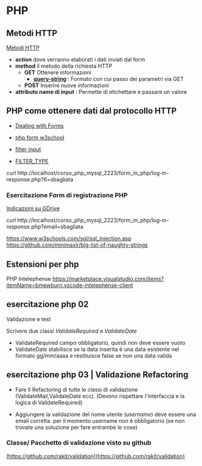 # PHP

## Metodi HTTP

[Metodi HTTP](https://it.wikipedia.org/wiki/Hypertext_Transfer_Protocol#Messaggio_di_richiesta)

- **action** dove verranno elaborati i dati inviati dal form
- **method** il metodo della richiesta HTTP
    - **GET** Ottenere informazioni
        - [**query-string**](https://it.wikipedia.org/wiki/Query_string) : Formato con cui passo dei parametri via GET
    - **POST** Inserire nuove informazioni
- **attributo name di input** : Permette di etichettare e passare un valore



## PHP come ottenere dati dal protocollo HTTP

 - [Dealing with Forms](https://www.php.net/manual/en/tutorial.forms.php)
 - [php form w3school](https://www.w3schools.com/php/php_forms.asp)


- [filter input](https://www.php.net/manual/en/function.filter-input.php)
- [FILTER_TYPE](https://www.php.net/manual/en/filter.filters.php)


curl http://localhost/corso_php_mysql_2223/form_in_php/log-in-response.php?6=sbagliata


### Esercitazione Form di registrazione PHP

[Indicazioni su GDrive](https://docs.google.com/document/d/1BhIxn2iPE7wDeC9XsIIngQUCE5-YEo9LZZc6OqII6GU/edit?usp=sharing)

curl http://localhost/corso_php_mysql_2223/form_in_php/log-in-response.php?email=sbagliata

https://www.w3schools.com/sql/sql_injection.asp
https://github.com/minimaxir/big-list-of-naughty-strings

## Estensioni per php

PHP Intelephense
https://marketplace.visualstudio.com/items?itemName=bmewburn.vscode-intelephense-client


## esercitazione php 02

Validazione e test

Scrivere due classi *ValidateRequired* e *ValidateDate*

- ValidateRequired campo obbligatorio, quindi non deve essere vuoto
- ValidateDate stabilisce se la data inserita è una data esistente nel formato gg/mm/aaaa e restituisce false se non una data valida


## esercitazione php 03 | Validazione Refactoring

- Fare Il Refactoring di tutte le classi di validazione (ValidateMail,ValidateDate ecc). (Devono rispettare l'interfaccia e la logica di ValidateRequired)

- Aggiungere la validazione del nome utente (*username*) deve essere una email corretta.
  per il momento username non è obbligatorio (se non trovate una soluzione per fare entrambe le cose)


### Classe/ Pacchetto di validazione visto su github

[https://github.com/rakit/validation](https://github.com/rakit/validation)
